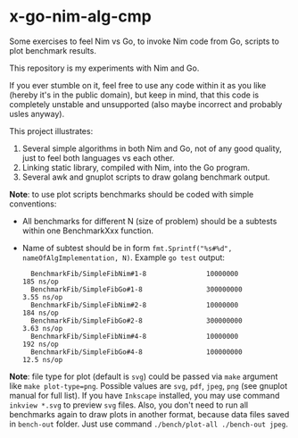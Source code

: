 # x-go-nim-alg-cmp
Some exercises to feel Nim vs Go, to invoke Nim code from Go, scripts to plot benchmark results.

This repository is my experiments with Nim and Go.

If you ever stumble on it, feel free to use any code within it as you like (hereby it's in the public domain), but keep in mind, that this code is completely unstable and unsupported (also maybe incorrect and probably usles anyway).

This project illustrates:

1. Several simple algorithms in both Nim and Go, not of any good quality, just to feel both languages vs each other.
2. Linking static library, compiled with Nim, into the Go program.
3. Several awk and gnuplot scripts to draw golang benchmark output.

__Note__: to use plot scripts benchmarks should be coded with simple conventions:
* All benchmarks for different N (size of problem) should be a subtests within one BenchmarkXxx function.
* Name of subtest should be in form `fmt.Sprintf("%s#%d", nameOfAlgImplementation, N)`. Example `go test` output:

        BenchmarkFib/SimpleFibNim#1-8             	10000000	       185 ns/op
        BenchmarkFib/SimpleFibGo#1-8              	300000000	         3.55 ns/op
        BenchmarkFib/SimpleFibNim#2-8             	10000000	       184 ns/op
        BenchmarkFib/SimpleFibGo#2-8              	300000000	         3.63 ns/op
        BenchmarkFib/SimpleFibNim#4-8             	10000000	       192 ns/op
        BenchmarkFib/SimpleFibGo#4-8              	100000000	        12.5 ns/op

__Note__: file type for plot (default is `svg`) could be passed via `make` argument like `make plot-type=png`.
Possible values are `svg`, `pdf`, `jpeg`, `png` (see gnuplot manual for full list). If you have `Inkscape` installed, you may use command `inkview *.svg` to preview `svg` files. Also, you don't need to run all benchmarks again to draw plots in another format, because data files saved in `bench-out` folder. Just use command `./bench/plot-all ./bench-out jpeg`.

